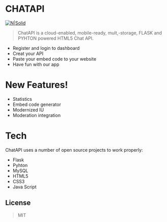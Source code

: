 # CHATAPI

[![N|Solid](https://i.hizliresim.com/JZLLkf.png)](https://app.canyetgin.com.tr)



>ChatAPI is a cloud-enabled, mobile-ready, mult,-storage, FLASK and PYHTON powered HTML5 Chat API.

  - Register and login to dashboard
  - Creat your API
  - Paste your embed code to your website
  - Have fun with our app 

# New Features!

  - Statistics 
  - Embed code generator
  - Modernized IU
  - Moderation integration

# Tech

ChatAPI uses a number of open source projects to work properly:

* Flask 
* Pyhton
* MySQL
* HTML5
* CSS3
* Java Script

License
----

>MIT





 
